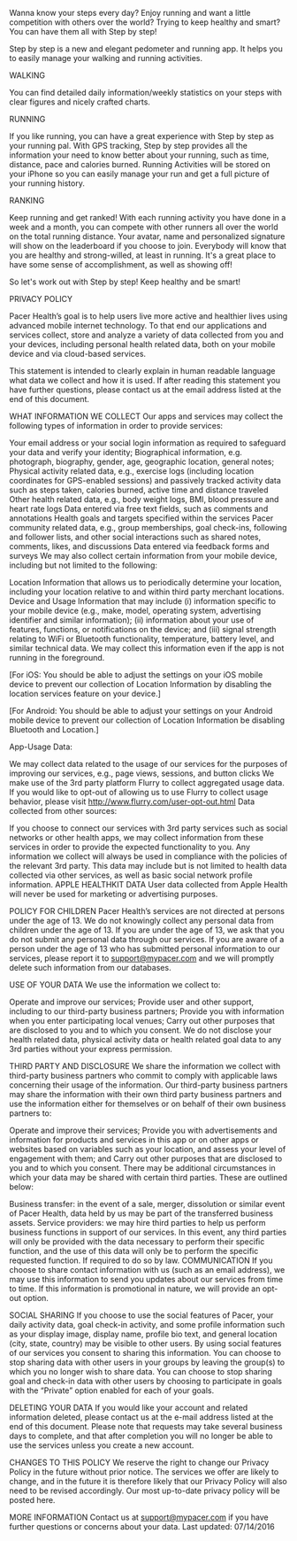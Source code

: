 Wanna know your steps every day? Enjoy running and want a little competition with others over the world? Trying to keep healthy and smart? You can have them all with Step by step!

Step by step is a new and elegant pedometer and running app. It helps you to easily manage your walking and running activities.

WALKING

You can find detailed daily information/weekly statistics on your steps with clear figures and nicely crafted charts.

RUNNING

If you like running, you can have a great experience with Step by step as your running pal. With GPS tracking, Step by step provides all the information your need to know better about your running, such as time, distance, pace and calories burned. Running Activities will be stored on your iPhone so you can easily manage your run and get a full picture of your running history.

RANKING

Keep running and get ranked! With each running activity you have done in a week and a month, you can compete with other runners all over the world on the total running distance. Your avatar, name and personalized signature will show on the leaderboard if you choose to join. Everybody will know that you are healthy and strong-willed, at least in running. It's a great place to have some sense of accomplishment, as well as showing off!

So let's work out with Step by step! Keep healthy and be smart!




PRIVACY POLICY

Pacer Health’s goal is to help users live more active and healthier lives using advanced mobile internet technology. To that end our applications and services collect, store and analyze a variety of data collected from you and your devices, including personal health related data, both on your mobile device and via cloud-based services.

This statement is intended to clearly explain in human readable language what data we collect and how it is used. If after reading this statement you have further questions, please contact us at the email address listed at the end of this document.

WHAT INFORMATION WE COLLECT
Our apps and services may collect the following types of information in order to provide services:

Your email address or your social login information as required to safeguard your data and verify your identity;
Biographical information, e.g. photograph, biography, gender, age, geographic location, general notes;
Physical activity related data, e.g., exercise logs (including location coordinates for GPS-enabled sessions) and passively tracked activity data such as steps taken, calories burned, active time and distance traveled
Other health related data, e.g., body weight logs, BMI, blood pressure and heart rate logs
Data entered via free text fields, such as comments and annotations
Health goals and targets specified within the services
Pacer community related data, e.g., group memberships, goal check-ins, following and follower lists, and other social interactions such as shared notes, comments, likes, and discussions
Data entered via feedback forms and surveys
We may also collect certain information from your mobile device, including but not limited to the following:

Location Information that allows us to periodically determine your location, including your location relative to and within third party merchant locations.
Device and Usage Information that may include (i) information specific to your mobile device (e.g., make, model, operating system, advertising identifier and similar information); (ii) information about your use of features, functions, or notifications on the device; and (iii) signal strength relating to WiFi or Bluetooth functionality, temperature, battery level, and similar technical data.
We may collect this information even if the app is not running in the foreground.

[For iOS: You should be able to adjust the settings on your iOS mobile device to prevent our collection of Location Information by disabling the location services feature on your device.]

[For Android: You should be able to adjust your settings on your Android mobile device to prevent our collection of Location Information be disabling Bluetooth and Location.]

App-Usage Data:

We may collect data related to the usage of our services for the purposes of improving our services, e.g., page views, sessions, and button clicks
We make use of the 3rd party platform Flurry to collect aggregated usage data. If you would like to opt-out of allowing us to use Flurry to collect usage behavior, please visit http://www.flurry.com/user-opt-out.html
Data collected from other sources:

If you choose to connect our services with 3rd party services such as social networks or other health apps, we may collect information from these services in order to provide the expected functionality to you. Any information we collect will always be used in compliance with the policies of the relevant 3rd party. This data may include but is not limited to health data collected via other services, as well as basic social network profile information.
APPLE HEALTHKIT DATA
User data collected from Apple Health will never be used for marketing or advertising purposes.

POLICY FOR CHILDREN
Pacer Health’s services are not directed at persons under the age of 13. We do not knowingly collect any personal data from children under the age of 13. If you are under the age of 13, we ask that you do not submit any personal data through our services. If you are aware of a person under the age of 13 who has submitted personal information to our services, please report it to support@mypacer.com and we will promptly delete such information from our databases.

USE OF YOUR DATA
We use the information we collect to:

Operate and improve our services;
Provide user and other support, including to our third-party business partners;
Provide you with information when you enter participating local venues;
Carry out other purposes that are disclosed to you and to which you consent.
We do not disclose your health related data, physical activity data or health related goal data to any 3rd parties without your express permission.

THIRD PARTY AND DISCLOSURE
We share the information we collect with third-party business partners who commit to comply with applicable laws concerning their usage of the information. Our third-party business partners may share the information with their own third party business partners and use the information either for themselves or on behalf of their own business partners to:

Operate and improve their services;
Provide you with advertisements and information for products and services in this app or on other apps or websites based on variables such as your location, and assess your level of engagement with them; and
Carry out other purposes that are disclosed to you and to which you consent.
There may be additional circumstances in which your data may be shared with certain third parties. These are outlined below:

Business transfer: in the event of a sale, merger, dissolution or similar event of Pacer Health, data held by us may be part of the transferred business assets.
Service providers: we may hire third parties to help us perform business functions in support of our services. In this event, any third parties will only be provided with the data necessary to perform their specific function, and the use of this data will only be to perform the specific requested function.
If required to do so by law.
COMMUNICATION
If you choose to share contact information with us (such as an email address), we may use this information to send you updates about our services from time to time. If this information is promotional in nature, we will provide an opt-out option.

SOCIAL SHARING
If you choose to use the social features of Pacer, your daily activity data, goal check-in activity, and some profile information such as your display image, display name, profile bio text, and general location (city, state, country) may be visible to other users. By using social features of our services you consent to sharing this information. You can choose to stop sharing data with other users in your groups by leaving the group(s) to which you no longer wish to share data. You can choose to stop sharing goal and check-in data with other users by choosing to participate in goals with the “Private” option enabled for each of your goals.

DELETING YOUR DATA
If you would like your account and related information deleted, please contact us at the e-mail address listed at the end of this document. Please note that requests may take several business days to complete, and that after completion you will no longer be able to use the services unless you create a new account.

CHANGES TO THIS POLICY
We reserve the right to change our Privacy Policy in the future without prior notice. The services we offer are likely to change, and in the future it is therefore likely that our Privacy Policy will also need to be revised accordingly. Our most up-to-date privacy policy will be posted here.

MORE INFORMATION
Contact us at support@mypacer.com if you have further questions or concerns about your data. Last updated: 07/14/2016
